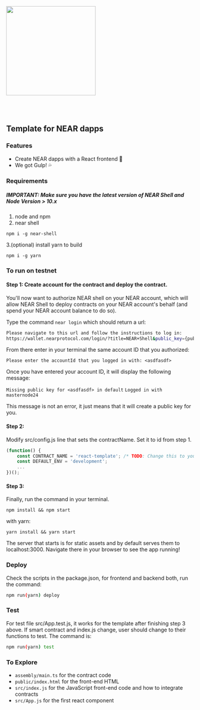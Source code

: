 <br />
<br />

<p>
<img src="https://nearprotocol.com/wp-content/themes/near-19/assets/img/logo.svg?t=1553011311" width="240">
</p>

<br />
<br />

## Template for NEAR dapps

### Features
* Create NEAR dapps with a React frontend 🐲
* We got Gulp! 💦

### Requirements
##### IMPORTANT: Make sure you have the latest version of NEAR Shell and Node Version > 10.x 
1. node and npm
2. near shell
```
npm i -g near-shell
```
3.(optional) install yarn to build
```
npm i -g yarn
```

### To run on testnet
#### Step 1: Create account for the contract and deploy the contract.
You'll now want to authorize NEAR shell on your NEAR account, which will allow NEAR Shell to deploy contracts on your NEAR account's behalf \(and spend your NEAR account balance to do so\).

Type the command `near login` which should return a url:

```bash
Please navigate to this url and follow the instructions to log in:
https://wallet.nearprotocol.com/login/?title=NEAR+Shell&public_key={publicKey}
```

From there enter in your terminal the same account ID that you authorized:

`Please enter the accountId that you logged in with: <asdfasdf>`

Once you have entered your account ID, it will display the following message:

`Missing public key for <asdfasdf> in default`
`Logged in with masternode24`

This message is not an error, it just means that it will create a public key for you.

#### Step 2:
Modify src/config.js line that sets the contractName. Set it to id from step 1.
```javascript
(function() {
    const CONTRACT_NAME = 'react-template'; /* TODO: Change this to your contract's name! */
    const DEFAULT_ENV = 'development';
    ...
})();
```

#### Step 3:
Finally, run the command in your terminal.
```
npm install && npm start
```
with yarn:
```
yarn install && yarn start
```
The server that starts is for static assets and by default serves them to localhost:3000. Navigate there in your browser to see the app running!

### Deploy
Check the scripts in the package.json, for frontend and backend both, run the command:
```bash
npm run(yarn) deploy
```

### Test
For test file src/App.test.js, it works for the template after finishing step 3 above. If smart contract and index.js change, user should change to their functions to test. The command is:
```bash
npm run(yarn) test
```

### To Explore

- `assembly/main.ts` for the contract code
- `public/index.html` for the front-end HTML
- `src/index.js` for the JavaScript front-end code and how to integrate contracts
- `src/App.js` for the first react component
